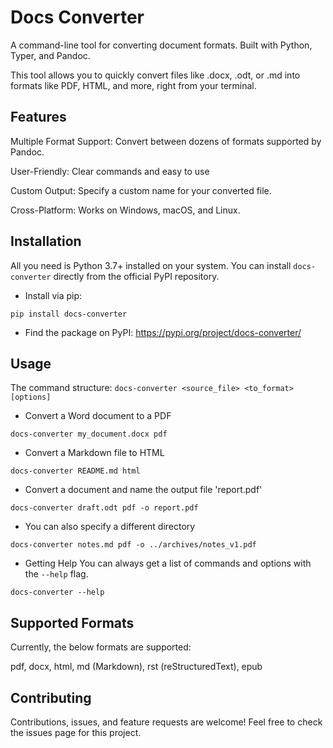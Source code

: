 # Docs Converter
A command-line tool for converting document formats. Built with Python, Typer, and Pandoc.

This tool allows you to quickly convert files like .docx, .odt, or .md into formats like PDF, HTML, and more, right from your terminal.

## Features
Multiple Format Support: Convert between dozens of formats supported by Pandoc.

User-Friendly: Clear commands and easy to use

Custom Output: Specify a custom name for your converted file.

Cross-Platform: Works on Windows, macOS, and Linux.

## Installation
All you need is Python 3.7+ installed on your system. You can install `docs-converter` directly from the official PyPI repository.

- Install via pip:
```
pip install docs-converter
```

- Find the package on PyPI: https://pypi.org/project/docs-converter/

## Usage
The command structure: `docs-converter <source_file> <to_format> [options]`

- Convert a Word document to a PDF
```
docs-converter my_document.docx pdf
```

- Convert a Markdown file to HTML
```
docs-converter README.md html
```

- Convert a document and name the output file 'report.pdf'
```
docs-converter draft.odt pdf -o report.pdf
```

- You can also specify a different directory
```
docs-converter notes.md pdf -o ../archives/notes_v1.pdf
```

- Getting Help
You can always get a list of commands and options with the `--help` flag.
```
docs-converter --help
```

## Supported Formats
Currently, the below formats are supported:

pdf, docx, html, md (Markdown), rst (reStructuredText), epub

## Contributing
Contributions, issues, and feature requests are welcome! Feel free to check the issues page for this project.
